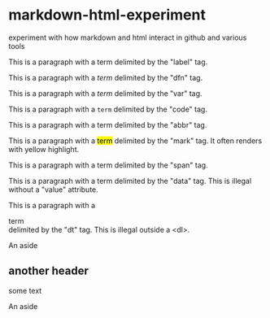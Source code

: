 # markdown-html-experiment
experiment with how markdown and html interact in github and various tools

This is a paragraph with a <label>term</label> delimited by the "label" tag.

This is a paragraph with a <dfn>term</dfn> delimited by the "dfn" tag.

This is a paragraph with a <var>term</var> delimited by the "var" tag.

This is a paragraph with a <code>term</code> delimited by the "code" tag.

This is a paragraph with a <abbr>term</abbr> delimited by the "abbr" tag.

This is a paragraph with a <mark>term</mark> delimited by the "mark" tag. It often renders with yellow highlight.

This is a paragraph with a <span>term</span> delimited by the "span" tag.

This is a paragraph with a <data>term</data> delimited by the "data" tag. This is illegal without a "value" attribute.

This is a paragraph with a <dt>term</dt> delimited by the "dt" tag. This is illegal outside a &lt;dl&gt;.

<aside class="friendly">An aside</aside>

## another header

some text

<aside class="friendly">An aside</aside>


